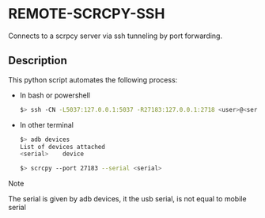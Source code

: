 # REMOTE-SCRCPY-SSH

Connects to a scrpcy server via ssh tunneling by port forwarding.

## Description
This python script automates the following process:

* In bash or powershell
    ```bash
    $> ssh -CN -L5037:127.0.0.1:5037 -R27183:127.0.0.1:2718 <user>@<server-IP>
    ```
* In other terminal
    ```bash
    $> adb devices
    List of devices attached
    <serial>	device

    $> scrcpy --port 27183 --serial <serial>
    ```

> [!NOTE]
> The serial is given by adb devices, it the usb serial, is not equal to mobile serial



